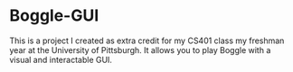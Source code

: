 # Boggle-GUI

This is a project I created as extra credit for my CS401 class my freshman year at the University of Pittsburgh.
It allows you to play Boggle with a visual and interactable GUI.
